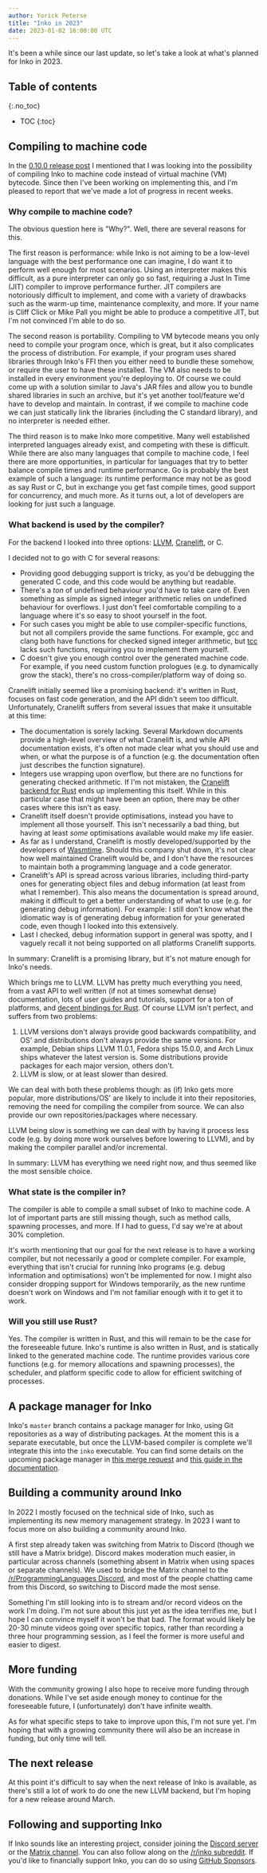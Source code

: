 ```yaml
---
author: Yorick Peterse
title: "Inko in 2023"
date: 2023-01-02 16:00:00 UTC
---
```


It's been a while since our last update, so let's take a look at what's planned
for Inko in 2023.

## Table of contents
{:.no_toc}

* TOC
{:toc}

## Compiling to machine code

In the [0.10.0 release post](/news/inko-0-10-0-released/) I mentioned that I was
looking into the possibility of compiling Inko to machine code instead of
virtual machine (VM) bytecode. Since then I've been working on implementing
this, and I'm pleased to report that we've made a lot of progress in recent
weeks.

### Why compile to machine code?

The obvious question here is "Why?". Well, there are several reasons for this.

The first reason is performance: while Inko is not aiming to be a low-level
language with the best performance one can imagine, I do want it to perform well
enough for most scenarios. Using an interpreter makes this difficult, as a pure
interpreter can only go so fast, requiring a Just In Time (JIT) compiler to
improve performance further. JIT compilers are notoriously difficult to
implement, and come with a variety of drawbacks such as the warm-up time,
maintenance complexity, and more. If your name is Cliff Click or Mike Pall you
might be able to produce a competitive JIT, but I'm not convinced I'm able to do
so.

The second reason is portability. Compiling to VM bytecode means you only need
to compile your program once, which is great, but it also complicates the
process of distribution. For example, if your program uses shared libraries
through Inko's FFI then you either need to bundle these somehow, or require the
user to have these installed. The VM also needs to be installed in every
environment you're deploying to. Of course we could come up with a solution
similar to Java's JAR files and allow you to bundle shared libraries in such an
archive, but it's yet another tool/feature we'd have to develop and maintain. In
contrast, if we compile to machine code we can just statically link the
libraries (including the C standard library), and no interpreter is needed
either.

The third reason is to make Inko more competitive. Many well established
interpreted languages already exist, and competing with these is difficult.
While there are also many languages that compile to machine code, I feel there
are more opportunities, in particular for languages that try to better balance
compile times and runtime performance. Go is probably the best example of such a
language: its runtime performance may not be as good as say Rust or C, but in
exchange you get fast compile times, good support for concurrency, and much
more. As it turns out, a lot of developers are looking for just such a language.

### What backend is used by the compiler?

For the backend I looked into three options: [LLVM](https://llvm.org/),
[Cranelift](https://github.com/bytecodealliance/wasmtime/tree/main/cranelift),
or C.

I decided not to go with C for several reasons:

- Providing good debugging support is tricky, as you'd be debugging the
  generated C code, and this code would be anything but readable.
- There's a _ton_ of undefined behaviour you'd have to take care of. Even
  something as simple as signed integer arithmetic relies on undefined behaviour
  for overflows. I just don't feel comfortable compiling to a language where
  it's so easy to shoot yourself in the foot.
- For such cases you might be able to use compiler-specific functions, but not
  all compilers provide the same functions. For example, gcc and clang both have
  functions for checked signed integer arithmetic, but
  [tcc](https://en.wikipedia.org/wiki/Tiny_C_Compiler) lacks such functions,
  requiring you to implement them yourself.
- C doesn't give you enough control over the generated machine code. For
  example, if you need custom function prologues (e.g. to dynamically grow the
  stack), there's no cross-compiler/platform way of doing so.

Cranelift initially seemed like a promising backend: it's written in Rust,
focuses on fast code generation, and the API didn't seem too difficult.
Unfortunately, Cranelift suffers from several issues that make it unsuitable at
this time:

- The documentation is sorely lacking. Several Markdown documents provide a
  high-level overview of what Cranelift is, and while API documentation exists,
  it's often not made clear what you should use and when, or what the purpose is
  of a function (e.g. the documentation often just describes the function
  signature).
- Integers use wrapping upon overflow, but there are no functions for generating
  checked arithmetic. If I'm not mistaken, the [Cranelift backend for
  Rust](https://github.com/bjorn3/rustc_codegen_cranelift) ends up implementing
  this itself. While in this particular case that might have been an option,
  there may be other cases where this isn't as easy.
- Cranelift itself doesn't provide optimisations, instead you have to implement
  all those yourself. This isn't necessarily a bad thing, but having at least
  _some_ optimisations available would make my life easier.
- As far as I understand, Cranelift is mostly developed/supported by the
  developers of [Wasmtime](https://wasmtime.dev/). Should this company shut
  down, it's not clear how well maintained Cranelift would be, and I don't have
  the resources to maintain both a programming language and a code generator.
- Cranelift's API is spread across various libraries, including third-party ones
  for generating object files and debug information (at least from what I
  remember). This also means the documentation is spread around, making it
  difficult to get a better understanding of what to use (e.g. for generating
  debug information). For example: I still don't know what the idiomatic way is
  of generating debug information for your generated code, even though I looked
  into this extensively.
- Last I checked, debug information support in general was spotty, and I
  vaguely recall it not being supported on all platforms Cranelift supports.

In summary: Cranelift is a promising library, but it's not mature enough for
Inko's needs.

Which brings me to LLVM. LLVM has pretty much everything you need, from a vast
API to well written (if not at times somewhat dense) documentation, lots of user
guides and tutorials, support for a ton of platforms, and [decent bindings for
Rust](https://github.com/TheDan64/inkwell). Of course LLVM isn't perfect, and
suffers from two problems:

1. LLVM versions don't always provide good backwards compatibility, and OS' and
   distributions don't always provide the same versions. For example, Debian
   ships LLVM 11.0.1, Fedora ships 15.0.0, and Arch Linux ships whatever the
   latest version is. Some distributions provide packages for each major
   version, others don't.
1. LLVM is slow, or at least slower than desired.

We can deal with both these problems though: as (if) Inko gets more popular,
more distributions/OS' are likely to include it into their repositories,
removing the need for compiling the compiler from source. We can also provide
our own repositories/packages where necessary.

LLVM being slow is something we can deal with by having it process less code
(e.g. by doing more work ourselves before lowering to LLVM), and by making the
compiler parallel and/or incremental.

In summary: LLVM has everything we need right now, and thus seemed like the
most sensible choice.

### What state is the compiler in?

The compiler is able to compile a small subset of Inko to machine code. A lot of
important parts are still missing though, such as method calls, spawning
processes, and more. If I had to guess, I'd say we're at about 30% completion.

It's worth mentioning that our goal for the next release is to have a working
compiler, but not necessarily a good or complete compiler. For example,
everything that isn't crucial for running Inko programs (e.g. debug information
and optimisations) won't be implemented for now. I might also consider dropping
support for Windows temporarily, as the new runtime doesn't work on Windows and
I'm not familiar enough with it to get it to work.

### Will you still use Rust?

Yes. The compiler is written in Rust, and this will remain to be the case for
the foreseeable future. Inko's runtime is also written in Rust, and is statically
linked to the generated machine code. The runtime provides various core
functions (e.g. for memory allocations and spawning processes), the scheduler,
and platform specific code to allow for efficient switching of processes.

## A package manager for Inko

Inko's `master` branch contains a package manager for Inko, using Git
repositories as a way of distributing packages. At the moment this is a separate
executable, but once the LLVM-based compiler is complete we'll integrate this
into the `inko` executable. You can find some details on the upcoming package
manager in [this merge
request](https://gitlab.com/inko-lang/inko/-/merge_requests/125) and [this guide
in the
documentation](https://docs.inko-lang.org/manual/master/getting-started/modules/#using-ipm).

## Building a community around Inko

In 2022 I mostly focused on the technical side of Inko, such as implementing its
new memory management strategy. In 2023 I want to focus more on also building a
community around Inko.

A first step already taken was switching from Matrix to Discord (though we still
have a Matrix bridge). Discord makes moderation much easier, in particular
across channels (something absent in Matrix when using spaces or separate
channels). We used to bridge the Matrix channel to the [/r/ProgrammingLanguages
Discord](https://discord.com/invite/yqWzmkV), and most of the people chatting
came from this Discord, so switching to Discord made the most sense.

Something I'm still looking into is to stream and/or record videos on the work
I'm doing. I'm not sure about this just yet as the idea terrifies me, but
I hope I can convince myself it won't be that bad. The format would likely be
20-30 minute videos going over specific topics, rather than recording a three
hour programming session, as I feel the former is more useful and easier to
digest.

## More funding

With the community growing I also hope to receive more funding through
donations. While I've set aside enough money to continue for the foreseeable
future, I (unfortunately) don't have infinite wealth.

As for what specific steps to take to improve upon this, I'm not sure yet. I'm
hoping that with a growing community there will also be an increase in funding,
but only time will tell.

## The next release

At this point it's difficult to say when the next release of Inko is available,
as there's still a lot of work to do one the new LLVM backend, but I'm hoping
for a new release around March.

## Following and supporting Inko

If Inko sounds like an interesting project, consider joining the [Discord
server](https://discord.gg/seeURxHxCb) or the [Matrix
channel](https://matrix.to/#/#inko-lang:matrix.org). You can also follow along
on the [/r/inko subreddit](https://www.reddit.com/r/inko/). If you'd like to
financially support Inko, you can do so using [GitHub
Sponsors](https://github.com/sponsors/YorickPeterse).
